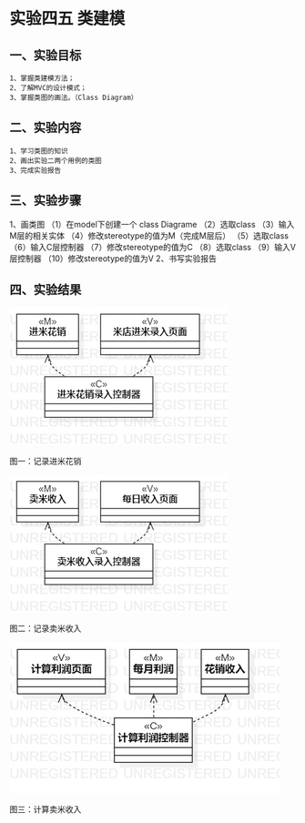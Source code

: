 # 实验四五 类建模

## 一、实验目标
	1、掌握类建模方法；
	2、了解MVC的设计模式；
	3、掌握类图的画法。（Class Diagram）
## 二、实验内容
	1、学习类图的知识
	2、画出实验二两个用例的类图
	3、完成实验报告
## 三、实验步骤
1、画类图
         （1）在model下创建一个 class Diagrame
         （2）选取class
         （3）输入M层的相关实体
         （4）修改stereotype的值为M（完成M层后）
         （5）选取class
         （6）输入C层控制器
         （7）修改stereotype的值为C
         （8）选取class
         （9）输入V层控制器
         （10）修改stereotype的值为V
2、书写实验报告
## 四、实验结果

![记录进米花销](./Lab4_1.jpg)  

图一：记录进米花销

![记录卖米收入](./Lab4_2.jpg)  

图二：记录卖米收入

![计算每月利润](./Lab4_3.jpg)
  
图三：计算卖米收入
